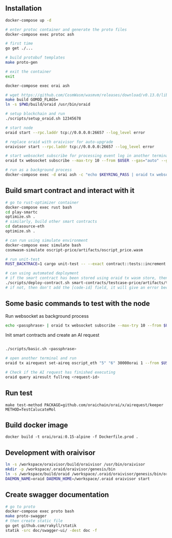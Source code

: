 ## Installation

```bash
docker-compose up -d

# enter protoc container and generate the proto files
docker-compose exec protoc ash

# first time
go get ./...

# build protobuf templates
make proto-gen

# exit the container
exit

docker-compose exec orai ash

# wget https://github.com/CosmWasm/wasmvm/releases/download/v0.13.0/libwasmvm_muslc.a -O /lib/libwasmvm_muslc.a
make build GOMOD_FLAGS=
ln -s $PWD/build/oraid /usr/bin/oraid

# setup blockchain and run
./scripts/setup_oraid.sh 12345678

# start node
oraid start --rpc.laddr tcp://0.0.0.0:26657 --log_level error

# replace oraid with oraivisor for auto-upgrade
oraivisor start --rpc.laddr tcp://0.0.0.0:26657 --log_level error

# start websocket subscribe for processing event log in another terminal
oraid tx websocket subscribe --max-try 10 --from $USER --gas="auto" --gas-adjustment="1.2" --chain-id=Oraichain -y

# run as a background process
docker-compose exec -d orai ash -c "echo $KEYRING_PASS | oraid tx websocket subscribe --max-try 10 --from $USER --gas="auto" --gas-adjustment="1.2" --chain-id=Oraichain -y"
```

## Build smart contract and interact with it

```bash
# go to rust-optimizer container
docker-compose exec rust bash
cd play-smartc
optimize.sh .
# similarly, build other smart contracts
cd datasource-eth
optimize.sh .

# can run using simulate environment
docker-compose exec simulate bash
cosmwasm-simulate oscript-price/artifacts/oscript_price.wasm

# run unit-test
RUST_BACKTRACE=1 cargo unit-test -- --exact contract::tests::increment --show-output

# can using automated deployment
# if the smart contract has been stored using oraid tx wasm store, then use the below command with suitable code id
./scripts/deploy-contract.sh smart-contracts/testcase-price/artifacts/testcase_price.wasm "testcase-price 1" '{"ai_data_source":"datasource_eth","testcase":"testcase_price"}' [code_id]
# if not, then don't add the [code-id] field, it will give an error because the smart contract has not had a code id yet.

```

## Some basic commands to test with the node

Run websocket as background process

```bash
echo <passphrase> | oraid tx websocket subscribe --max-try 10 --from $USER --gas="auto" --gas-adjustment="1.2" --chain-id=Oraichain -y
```

Init smart contracts and create an AI request

```bash

./scripts/basic.sh <passphrase>

# open another terminal and run
oraid tx airequest set-aireq oscript_eth "5" "6" 30000orai 1 --from $USER --chain-id Oraichain -y

# Check if the AI request has finished executing
oraid query airesult fullreq <request-id>

```

## Run test
`make test-method PACKAGE=github.com/oraichain/orai/x/airequest/keeper METHOD=TestCalucateMol`

## Build docker image
`docker build -t orai/orai:0.15-alpine -f Dockerfile.prod .`

## Development with oraivisor

```bash
ln -s /workspace/oraivisor/build/oraivisor /usr/bin/oraivisor
mkdir -p /workspace/.oraid/oraivisor/genesis/bin
ln -s /workspace/build/oraid /workspace/.oraid/oraivisor/genesis/bin/oraid
DAEMON_NAME=oraid DAEMON_HOME=/workspace/.oraid oraivisor start
```

## Create swagger documentation

```bash
# go to proto
docker-compose exec proto bash
make proto-swagger
# then create static file
go get github.com/rakyll/statik
statik -src doc/swagger-ui/ -dest doc -f
```
